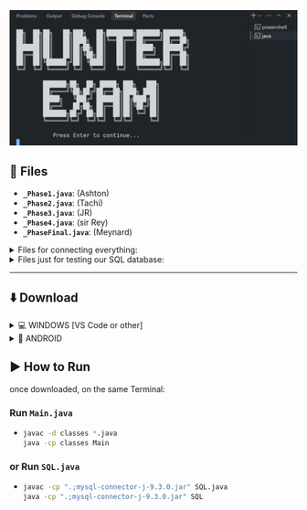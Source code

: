 ![hakdog](images/image.png)

## 📁 Files

* **`_Phase1.java`**: (Ashton)
* **`_Phase2.java`**: (Tachi)
* **`_Phase3.java`**: (JR)
* **`_Phase4.java`**: (sir Rey)
* **`_PhaseFinal.java`**: (Meynard)

<details>
  <summary>Files for connecting everything:</summary>
  
* **`_Intro.java`** 
* **`Main.java`**
* **`UI.java`**

</details>

<details>
  <summary>Files just for testing our SQL database:</summary>
  
* **`SQL.java`**
* **`mysql-connector-j-9.3.0.jar`**

</details>

---

## ⬇️ Download
<details>
  <summary> 💻 WINDOWS [VS Code or other]</summary>

![hakdog](images/instruction1.png)
![hakdog](images/instruction2.png)
* Enter this code
    ```bash
    git clone https://github.com/IMOitself/hunterexam.git
    ```
  
</details>

<details>
  <summary>📱 ANDROID</summary>
  
* Download Termux
    [download link](https://f-droid.org/repo/com.termux_1021.apk)
* Enter this code
    ```bash
    pkg update && pkg upgrade -y
    pkg install git -y
    termux-setup-storage
    cd ~/storage/downloads
    git clone https://github.com/IMOitself/hunterexam.git
    ```
</details>

## ▶️ How to Run

once downloaded, on the same Terminal:

### Run `Main.java`

* 
    ```bash
    javac -d classes *.java
    java -cp classes Main
    ```

### or Run `SQL.java`

* 
   ```bash
   javac -cp ".;mysql-connector-j-9.3.0.jar" SQL.java
   java -cp ".;mysql-connector-j-9.3.0.jar" SQL 
   ```
